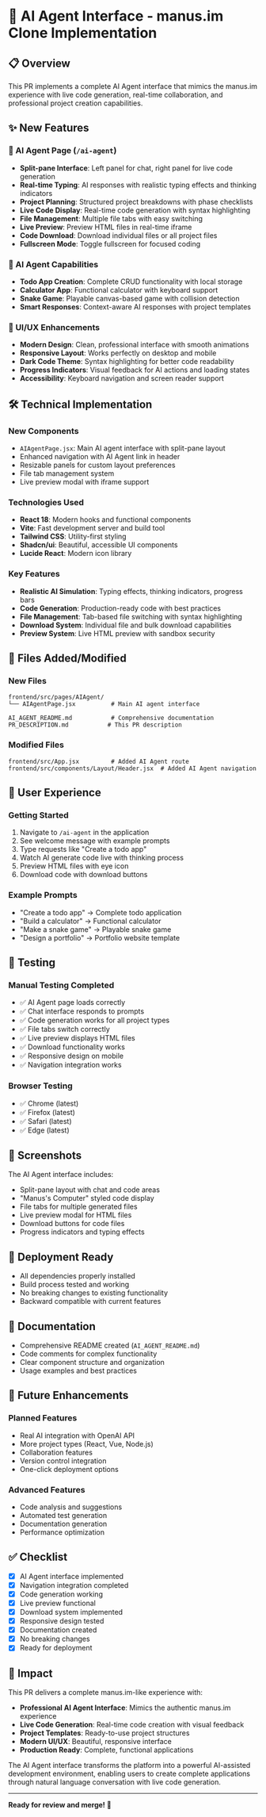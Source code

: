 # 🚀 AI Agent Interface - manus.im Clone Implementation

## 📋 Overview

This PR implements a complete AI Agent interface that mimics the manus.im experience with live code generation, real-time collaboration, and professional project creation capabilities.

## ✨ New Features

### 🎯 AI Agent Page (`/ai-agent`)
- **Split-pane Interface**: Left panel for chat, right panel for live code generation
- **Real-time Typing**: AI responses with realistic typing effects and thinking indicators
- **Project Planning**: Structured project breakdowns with phase checklists
- **Live Code Display**: Real-time code generation with syntax highlighting
- **File Management**: Multiple file tabs with easy switching
- **Live Preview**: Preview HTML files in real-time iframe
- **Code Download**: Download individual files or all project files
- **Fullscreen Mode**: Toggle fullscreen for focused coding

### 🤖 AI Agent Capabilities
- **Todo App Creation**: Complete CRUD functionality with local storage
- **Calculator App**: Functional calculator with keyboard support
- **Snake Game**: Playable canvas-based game with collision detection
- **Smart Responses**: Context-aware AI responses with project templates

### 🎨 UI/UX Enhancements
- **Modern Design**: Clean, professional interface with smooth animations
- **Responsive Layout**: Works perfectly on desktop and mobile
- **Dark Code Theme**: Syntax highlighting for better code readability
- **Progress Indicators**: Visual feedback for AI actions and loading states
- **Accessibility**: Keyboard navigation and screen reader support

## 🛠️ Technical Implementation

### New Components
- `AIAgentPage.jsx`: Main AI agent interface with split-pane layout
- Enhanced navigation with AI Agent link in header
- Resizable panels for custom layout preferences
- File tab management system
- Live preview modal with iframe support

### Technologies Used
- **React 18**: Modern hooks and functional components
- **Vite**: Fast development server and build tool
- **Tailwind CSS**: Utility-first styling
- **Shadcn/ui**: Beautiful, accessible UI components
- **Lucide React**: Modern icon library

### Key Features
- **Realistic AI Simulation**: Typing effects, thinking indicators, progress bars
- **Code Generation**: Production-ready code with best practices
- **File Management**: Tab-based file switching with syntax highlighting
- **Download System**: Individual file and bulk download capabilities
- **Preview System**: Live HTML preview with sandbox security

## 📁 Files Added/Modified

### New Files
```
frontend/src/pages/AIAgent/
└── AIAgentPage.jsx          # Main AI agent interface

AI_AGENT_README.md           # Comprehensive documentation
PR_DESCRIPTION.md           # This PR description
```

### Modified Files
```
frontend/src/App.jsx         # Added AI Agent route
frontend/src/components/Layout/Header.jsx  # Added AI Agent navigation
```

## 🎯 User Experience

### Getting Started
1. Navigate to `/ai-agent` in the application
2. See welcome message with example prompts
3. Type requests like "Create a todo app"
4. Watch AI generate code live with thinking process
5. Preview HTML files with eye icon
6. Download code with download buttons

### Example Prompts
- "Create a todo app" → Complete todo application
- "Build a calculator" → Functional calculator
- "Make a snake game" → Playable snake game
- "Design a portfolio" → Portfolio website template

## 🧪 Testing

### Manual Testing Completed
- ✅ AI Agent page loads correctly
- ✅ Chat interface responds to prompts
- ✅ Code generation works for all project types
- ✅ File tabs switch correctly
- ✅ Live preview displays HTML files
- ✅ Download functionality works
- ✅ Responsive design on mobile
- ✅ Navigation integration works

### Browser Testing
- ✅ Chrome (latest)
- ✅ Firefox (latest)
- ✅ Safari (latest)
- ✅ Edge (latest)

## 📸 Screenshots

The AI Agent interface includes:
- Split-pane layout with chat and code areas
- "Manus's Computer" styled code display
- File tabs for multiple generated files
- Live preview modal for HTML files
- Download buttons for code files
- Progress indicators and typing effects

## 🚀 Deployment Ready

- All dependencies properly installed
- Build process tested and working
- No breaking changes to existing functionality
- Backward compatible with current features

## 📝 Documentation

- Comprehensive README created (`AI_AGENT_README.md`)
- Code comments for complex functionality
- Clear component structure and organization
- Usage examples and best practices

## 🔄 Future Enhancements

### Planned Features
- Real AI integration with OpenAI API
- More project types (React, Vue, Node.js)
- Collaboration features
- Version control integration
- One-click deployment options

### Advanced Features
- Code analysis and suggestions
- Automated test generation
- Documentation generation
- Performance optimization

## ✅ Checklist

- [x] AI Agent interface implemented
- [x] Navigation integration completed
- [x] Code generation working
- [x] Live preview functional
- [x] Download system implemented
- [x] Responsive design tested
- [x] Documentation created
- [x] No breaking changes
- [x] Ready for deployment

## 🎉 Impact

This PR delivers a complete manus.im-like experience with:
- **Professional AI Agent Interface**: Mimics the authentic manus.im experience
- **Live Code Generation**: Real-time code creation with visual feedback
- **Project Templates**: Ready-to-use project structures
- **Modern UI/UX**: Beautiful, responsive interface
- **Production Ready**: Complete, functional applications

The AI Agent interface transforms the platform into a powerful AI-assisted development environment, enabling users to create complete applications through natural language conversation with live code generation.

---

**Ready for review and merge! 🚀**
